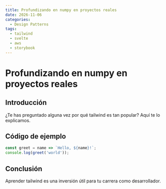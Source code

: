 ```yaml
---
title: Profundizando en numpy en proyectos reales
date: 2026-11-06
categories:
  - Design Patterns
tags:
  - tailwind
  - svelte
  - aws
  - storybook
---
```


# Profundizando en numpy en proyectos reales

## Introducción

¿Te has preguntado alguna vez por qué tailwind es tan popular? Aquí te lo explicamos.

## Código de ejemplo

```javascript
const greet = name => `Hello, ${name}!`;
console.log(greet('world'));
```

## Conclusión

Aprender tailwind es una inversión útil para tu carrera como desarrollador.